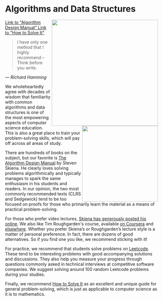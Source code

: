 # Algorithms and Data Structures

<img align="right" width="350" src="https://github.com/user-attachments/assets/78648c2a-538c-4526-8dec-122edacd545e" />
<a href="https://www.amazon.com/Algorithm-Design-Manual-Steven-Skiena/dp/1848000693/?pldnSite=1">
    Link to "Algorithm Design Manual"
</a>

<img align="right" width="250" src="https://github.com/user-attachments/assets/d74cf82c-162e-441d-8be4-36635a2890dc" />
<a href="https://www.amazon.com/How-Solve-Mathematical-Princeton-Science/dp/069116407X/?pldnSite=1">
    Link to "How to Solve It"
</a>


> I have only one method that I highly recommend – Think before you write.

_— Richard Hamming_

We wholeheartedly agree with decades of wisdom that familiarity with common algorithms and data structures is one of the most empowering aspects of computer science education. This is also a great place to train your problem-solving skills, which will pay off across all areas of study.

There are hundreds of books on the subject, but our favorite is [The Algorithm Design Manual](https://www.amazon.com/Algorithm-Design-Manual-Steven-Skiena/dp/1848000693/?pldnSite=1) by Steven Skiena. He clearly loves solving problems algorithmically and typically manages to spark the same enthusiasm in his students and readers. In our opinion, the two most commonly recommended texts (CLRS and Sedgewick) tend to be too focused on proofs for those who primarily learn the material as a means of practical problem-solving.

For those who prefer video lectures, [Skiena has generously posted his online](https://www3.cs.stonybrook.edu/~skiena/373/videos/). We also like Tim Roughgarden's course, available [on Coursera](https://www.coursera.org/specializations/algorithms) and [elsewhere](http://timroughgarden.org/videos.html). Whether you prefer Skiena’s or Roughgarden’s lecture style is a matter of personal preference. In fact, there are dozens of good alternatives. So if you find one you like, we recommend sticking with it!

For practice, we recommend that students solve problems on [Leetcode](https://leetcode.com/). These tend to be interesting problems with good accompanying solutions and discussions. They also help you measure your progress through questions commonly asked in technical interviews at competitive software companies. We suggest solving around 100 random Leetcode problems during your studies.

Finally, we recommend [How to Solve It](https://www.amazon.com/How-Solve-Mathematical-Princeton-Science/dp/069116407X/?pldnSite=1) as an excellent and unique guide for general problem-solving, which is just as applicable to computer science as it is to mathematics.
